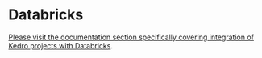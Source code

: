 # Databricks


[Please visit the documentation section specifically covering integration of Kedro projects with Databricks](../integrations/index.md#databricks-integration).

